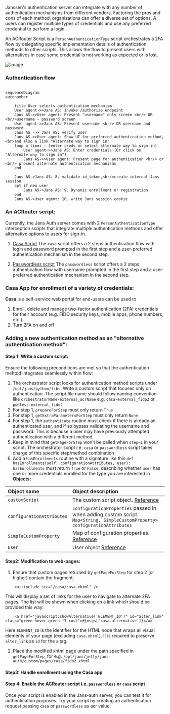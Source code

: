 Janssen's authentication server can integrate with any number of authentication mechanisms from different vendors. Factoring the pros and cons of each method, organizations can offer a diverse set of options. A users can register multiple types of credentials and use any preferred credential to perform a login.

An ACRouter Script is a `PersonAuthenticationType` script orchestrates a 2FA flow by delegating specific implementation details of authentication methods to other scripts. This allows the flow to present users with alternatives in case some credential is not working as expected or is lost.

![image](https://user-images.githubusercontent.com/12072533/210232644-5fa4526a-2804-4b5f-85fe-1a01895a7238.png)

### Authentication flow
```mermaid

sequenceDiagram
autonumber

    title User selects authentication mechanism
    User agent->>Jans AS: Invoke /authorize endpoint
    Jans AS->>User agent: Present "username" only screen <br/> OR <br/>username - password screen
    User agent->>Jans AS: Present username <br/> OR username and  password
    Jans AS ->> Jans AS: verify user
    Jans AS->>User agent: Show UI for preferred authentication method, <br>and also a link "Alternate way to sign in"
    loop n times - (enter creds or select alternate way to sign in)
        User agent->>Jans AS: Enter credentials (Or click on "Alternate way to sign in")
        Jans AS->>User agent: Present page for authentication <br/> or <br/> present alternate authentication mechanisms
    end

    Jans AS->Jans AS: 8. validate id_token,<br/>create internal Jans session
    opt if new user
        Jans AS->Jans AS: 9. Dynamic enrollment or registration
    end
    Jans AS->User agent: 10. write Jans session cookie
```

### **An ACRouter script**: 
Currently, the Jans Auth server comes with 2 `PersonAuthenticationType` interception scripts that integrate multiple authentication methods and offer alternative options to users for sign-in. 

1. [Casa Script](https://github.com/GluuFederation/flex/blob/main/casa/extras/README.md)
The `casa` script offers a 2 steps authentication flow with login and password prompted in the first step and a user-preferred authentication mechanism in the second step.

2. [Passwordless script]()
The `passwordless` script offers a 2 steps authentication flow with username prompted in the first step and a user-preferred authentication mechanism in the second step.

### Casa App for enrollment of a variety of credentials:
**Casa** is a self-service web portal for end-users can be used to 
1. Enroll, delete and manage two-factor authentication (2FA) credentials for their account (e.g. FIDO security keys, mobile apps, phone numbers, etc.)
1. Turn 2FA on and off

### Adding a new authentication method as an "alternative authentication method":

#### Step 1: Write a custom script:
Ensure the following preconditions are met so that the authentication mehtod integrates seamlessly within flow:
1. The orchestrator script looks for authentication method scripts under `/opt/jans/python/libs`.  Write a custom script that focuses only on authentication. The script file name should follow naming convention like `orchestratorName-external_acrName` e.g. `casa-external_fido2` or `pwdless-external_fido2`
1. For step 1, `prepareForStep` must only return `True`  
1. For step 1, `getExtraParametersForStep` must only return `None`  
1. For step 1, the `authenticate` routine must check if there is already an authenticated user, and if so bypass validating the username and password. This is because a user may have previously attempted authentication with a different method.
1. Keep in mind that `getPageForStep` won't be called when `step=1` in your script. The orchestrator script i.e. `casa` or `passwordless` script takes charge of this specific step/method combination  
1. Add a `hasEnrollments` routine with a signature like this
  `def hasEnrollments(self, configurationAttributes, user):`  
 `hasEnrollments` must return `True` or `False`, describing whether `user` has one or more credentials enrolled for the type you are interested in  
**Objects:**

| Object name | Object description |
|:-----|:------|
|`customScript`| The custom script object. [Reference](https://github.com/JanssenProject/jans/blob/main/jans-core/script/src/main/java/io/jans/model/custom/script/model/CustomScript.java) |
|`configurationAttributes`| `configurationProperties` passed in when adding custom script. `Map<String, SimpleCustomProperty> configurationAttributes` |
|`SimpleCustomProperty`| Map of configuration properties. [Reference](https://github.com/JanssenProject/jans/blob/main/jans-core/util/src/main/java/io/jans/model/SimpleCustomProperty.java) |
|`User`|User object [Reference](https://github.com/JanssenProject/jans/blob/main/jans-auth-server/common/src/main/java/io/jans/as/common/model/common/User.java)|
 

#### Step2: Modification to web-pages:
1. Ensure that custom pages returned by `getPageForStep` for step 2 (or higher) contain the fragment:
```
    <ui:include src="/casa/casa.xhtml" />
```
This will display a set of links for the user to navigate to alternate 2FA pages. The list will be shown when clicking on a link which should be provided this way:
```
    <a href="javascript:showAlternative('ELEMENT_ID')" id="alter_link" class="green hover-green f7-cust">#{msgs['casa.alternative']}</a>
```
Here `ELEMENT_ID` is the identifier for the HTML node that wraps all visual elements of your page (excluding `casa.xhtml`). It is required to preserve `alter_link` as `id` for the `a` tag.
1. Place the modified xhtml page under the path specified in `getPageForStep`, for e.g. `/opt/jans/jetty/jans-auth/custom/pages/casa/fido2.xhtml`

#### Step3: Handle enrollment using the Casa app

#### Step 4: Enable the ACRouter script i.e. `passwordless` or `casa` script
Once your script is enabled in the Jans-auth server, you can test it for authentication purposes. Try your script by creating an authentication request passing `casa` or `passwordless` as acr value.


